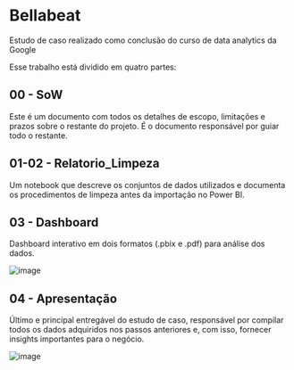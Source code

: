 # Bellabeat

Estudo de caso realizado como conclusão do curso de data analytics da Google

Esse trabalho está dividido em quatro partes:

## 00 - SoW

Este é um documento com todos os detalhes de escopo, limitações e prazos sobre o restante do projeto. 
É o documento responsável por guiar todo o restante.

## 01-02 - Relatorio_Limpeza

Um notebook que descreve os conjuntos de dados utilizados e documenta os procedimentos de limpeza antes da importação no Power BI.

## 03 - Dashboard

Dashboard interativo em dois formatos (.pbix e .pdf) para análise dos dados.

![image](https://github.com/matheusaraujotrd/bellabeat/assets/75196977/e700cad9-81be-4025-a938-61df3f4ae4d5)


## 04 - Apresentação

Último e principal entregável do estudo de caso, responsável por compilar todos os dados adquiridos nos passos anteriores e, com isso,
fornecer insights importantes para o negócio.

![image](https://github.com/matheusaraujotrd/bellabeat/assets/75196977/c94ade36-5e76-4e08-84ee-7f2f988725ac)

